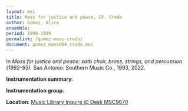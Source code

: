 ```yaml
---
layout: mei
title: Mass for justice and peace, IV. Credo
author: Gomez, Alice
ensemble:
period: 1990-1999
permalink: /gomez-mass-credo/
document: gomez_mass004_credo.mei
---
```


In *Mass for justice and peace: satb choir, brass, strings, and percussion (1992-93).* San Antonio: Southern Music Co., 1993, 2022.

**Instrumentation summary**: 

**Instrumentation group**:

**Location**: <a href="https://tufts.primo.exlibrisgroup.com/permalink/01TUN_INST/1kc9gia/alma991018726335203851" target="_blank">Music Library Inquire @ Desk MSC9670</a>
